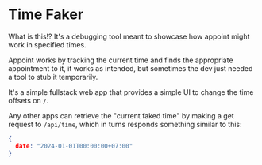 # Time Faker

What is this!? It's a debugging tool meant to showcase how appoint might work in specified times.

Appoint works by tracking the current time and finds the appropriate appointment to it, it works
as intended, but sometimes the dev just needed a tool to stub it temporarily.

It's a simple fullstack web app that provides a simple UI to change the time offsets on `/`.

Any other apps can retrieve the "current faked time" by making a get request to `/api/time`,
which in turns responds something similar to this:

```json
{
  date: "2024-01-01T00:00:00+07:00"
}
```
